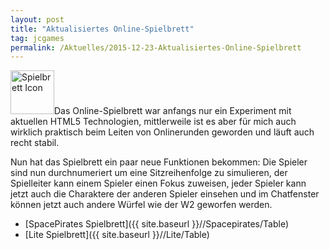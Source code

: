 ```yaml
---
layout: post
title: "Aktualisiertes Online-Spielbrett"
tag: jcgames
permalink: /Aktuelles/2015-12-23-Aktualisiertes-Online-Spielbrett
---
```


<img alt="Spielbrett Icon" class="floatleft" height="70" src="{{ site.baseurl }}/assets/pics/lite/design/spielbrett.png" width="70" />Das Online-Spielbrett war anfangs nur ein Experiment mit aktuellen HTML5 Technologien, mittlerweile ist es aber für mich auch wirklich praktisch beim Leiten von Onlinerunden geworden und läuft auch recht stabil.

Nun hat das Spielbrett ein paar neue Funktionen bekommen: Die Spieler sind nun durchnumeriert um eine Sitzreihenfolge zu simulieren, der Spielleiter kann einem Spieler einen Fokus zuweisen, jeder Spieler kann jetzt auch die Charaktere der anderen Spieler einsehen und im Chatfenster können jetzt auch andere Würfel wie der W2 geworfen werden.

- [SpacePirates Spielbrett]({{ site.baseurl }}//Spacepirates/Table)
- [Lite Spielbrett]({{ site.baseurl }}//Lite/Table)



